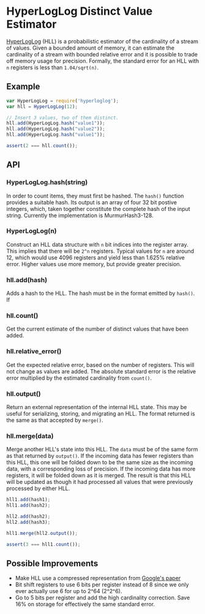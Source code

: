HyperLogLog Distinct Value Estimator
====================================

[HyperLogLog](http://algo.inria.fr/flajolet/Publications/FlFuGaMe07.pdf) (HLL) is a probabilistic
estimator of the cardinality of a stream of values. Given
a bounded amount of memory, it can estimate the cardinality of a stream with bounded relative error
and it is possible to trade off memory usage for precision. Formally, the standard error for an HLL
with `n` registers is less than `1.04/sqrt(n)`.

Example
-------

```javascript
var HyperLogLog = require('hyperloglog');
var hll = HyperLogLog(12);

// Insert 3 values, two of them distinct.
hll.add(HyperLogLog.hash("value1"));
hll.add(HyperLogLog.hash("value2"));
hll.add(HyperLogLog.hash("value1"));

assert(2 === hll.count());
```

API
---

### HyperLogLog.hash(string)

In order to count items, they must first be hashed. The `hash()` function provides a suitable hash.
Its output is an array of four 32 bit postive integers, which, taken together constitute the complete
hash of the input string. Currently the implementation is MurmurHash3-128.

### HyperLogLog(n)

Construct an HLL data structure with `n` bit indices into the register array. This implies that
there will be `2^n` registers. Typical values for `n` are around 12, which would use 4096 registers and
yield less than 1.625% relative error. Higher values use more memory, but provide greater precision.

### hll.add(hash)

Adds a hash to the HLL. The hash must be in the format emitted by `hash()`. If

### hll.count()

Get the current estimate of the number of distinct values that have been added.

### hll.relative_error()

Get the expected relative error, based on the number of registers. This will not change as
values are added. The absolute standard error is the relative error multiplied by the estimated
cardinality from `count()`.

### hll.output()

Return an external representation of the internal HLL state. This may be useful for serializing,
storing, and migrating an HLL. The format returned is the same as that accepted by `merge()`.

### hll.merge(data)

Merge another HLL's state into this HLL. The `data` must be of the same form as that returned by `output()`.
If the incoming data has fewer registers than this HLL, this one will be folded down to be the same size as the
incoming data, with a corresponding loss of precision. If the incoming data has more registers, it will be folded
down as it is merged. The result is that this HLL will be updated as though it had processed all values that were
previously processed by either HLL.

```javascript
hll1.add(hash1);
hll1.add(hash2);

hll2.add(hash2);
hll2.add(hash3);

hll1.merge(hll2.output());

assert(3 === hll1.count());
```

Possible Improvements
---------------------

- Make HLL use a compressed representation from [Google's paper](http://static.googleusercontent.com/external_content/untrusted_dlcp/research.google.com/en/us/pubs/archive/40671.pdf)
- Bit shift registers to use 6 bits per register instead of 8 since we only ever actually use 6 for up to 2^64 (2^2^6).
- Go to 5 bits per register and add the high cardinality correction. Save 16% on storage for effectively the same standard error.
